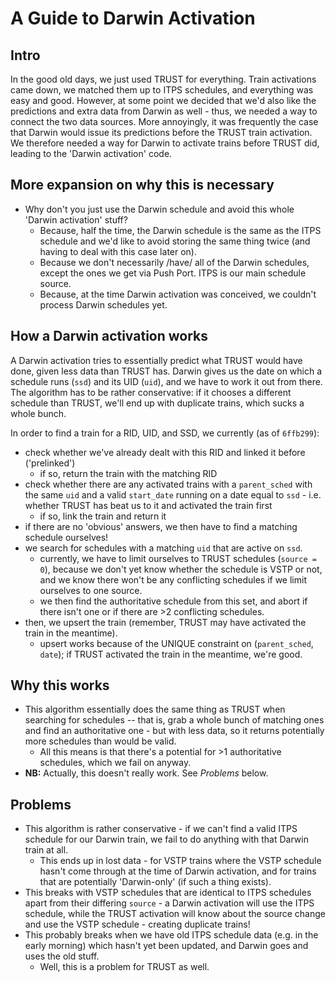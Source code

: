 # A Guide to Darwin Activation

## Intro

In the good old days, we just used TRUST for everything. Train activations came down, we matched them up to ITPS schedules,
and everything was easy and good. However, at some point we decided that we'd also like the predictions and extra data from Darwin
as well - thus, we needed a way to connect the two data sources. More annoyingly, it was frequently the case that Darwin would
issue its predictions before the TRUST train activation. We therefore needed a way for Darwin to activate trains before TRUST did,
leading to the 'Darwin activation' code.

## More expansion on why this is necessary

- Why don't you just use the Darwin schedule and avoid this whole 'Darwin activation'
  stuff?
  - Because, half the time, the Darwin schedule is the same as the ITPS schedule and
    we'd like to avoid storing the same thing twice (and having to deal with this
    case later on).
  - Because we don't necessarily /have/ all of the Darwin schedules, except the ones
    we get via Push Port. ITPS is our main schedule source.
  - Because, at the time Darwin activation was conceived, we couldn't process Darwin
    schedules yet.

## How a Darwin activation works

A Darwin activation tries to essentially predict what TRUST would have done, given
less data than TRUST has. Darwin gives us the date on which a schedule runs (`ssd`)
and its UID (`uid`), and we have to work it out from there. The algorithm has to
be rather conservative: if it chooses a different schedule than TRUST, we'll
end up with duplicate trains, which sucks a whole bunch.

In order to find a train for a RID, UID, and SSD, we currently (as of `6ffb299`):

- check whether we've already dealt with this RID and linked it before ('prelinked')
  - if so, return the train with the matching RID
- check whether there are any activated trains with a `parent_sched` with the same `uid` and a valid `start_date` running on a date equal to `ssd` - i.e. whether TRUST has beat us to it and activated the train first
  - if so, link the train and return it
- if there are no 'obvious' answers, we then have to find a matching schedule ourselves!
- we search for schedules with a matching `uid` that are active on `ssd`.
  - currently, we have to limit ourselves to TRUST schedules (`source = 0`), because
    we don't yet know whether the schedule is VSTP or not, and we know there won't
    be any conflicting schedules if we limit ourselves to one source.
  - we then find the authoritative schedule from this set, and abort if there isn't
    one or if there are >2 conflicting schedules.
- then, we upsert the train (remember, TRUST may have activated the train in the meantime).
  - upsert works because of the UNIQUE constraint on (`parent_sched`, `date`); if
    TRUST activated the train in the meantime, we're good.

## Why this works

- This algorithm essentially does the same thing as TRUST when searching for schedules
  -- that is, grab a whole bunch of matching ones and find an authoritative one - but
  with less data, so it returns potentially more schedules than would be valid.
  - All this means is that there's a potential for >1 authoritative schedules, which
    we fail on anyway.
- **NB:** Actually, this doesn't really work. See *Problems* below.

## Problems

- This algorithm is rather conservative - if we can't find a valid ITPS schedule for
  our Darwin train, we fail to do anything with that Darwin train at all.
  - This ends up in lost data - for VSTP trains where the VSTP schedule hasn't come
    through at the time of Darwin activation, and for trains that are potentially
    'Darwin-only' (if such a thing exists).
- This breaks with VSTP schedules that are identical to ITPS schedules apart from
  their differing `source` - a Darwin activation will use the ITPS schedule, while
  the TRUST activation will know about the source change and use the VSTP schedule -
  creating duplicate trains!
- This probably breaks when we have old ITPS schedule data (e.g. in the early morning)
  which hasn't yet been updated, and Darwin goes and uses the old stuff.
  - Well, this is a problem for TRUST as well.
